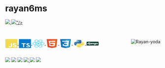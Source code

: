 # rayan6ms
<div>
  <a href="https://beacons.ai/rayan6ms">
    <img height="180em" src="https://github-readme-stats.vercel.app/api?username=rayan6ms&show_icons=true&theme=dracula&include_all_commits=true&count_private=true"/>
    <img height="180em" src="https://github-readme.stats.vercel.app/api/top-langs/?username=rayan6ms&layout=compact&langs_count=168theme=dracula"/>"/>
</div>
  
##
  
<div style="display: inline_block"><br>
  <img align="center" alt="Rayan-Js" height="30" width="40" src="https://raw.githubusercontent.com/devicons/devicon/master/icons/javascript/javascript-plain.svg">
  <img align="center" alt="Rayan-Ts" height="30" width="40" src="https://raw.githubusercontent.com/devicons/devicon/master/icons/typescript/typescript-plain.svg">
  <img align="center" alt="Rayan-React" height="30" width="40" src="https://raw.githubusercontent.com/devicons/devicon/master/icons/react/react-original.svg">
  <img align="center" alt="Rayan-HTML" height="30" width="40" src="https://raw.githubusercontent.com/devicons/devicon/master/icons/html5/html5-original.svg">
  <img align="center" alt="Rayan-CSS" height="30" width="40" src="https://raw.githubusercontent.com/devicons/devicon/master/icons/css3/css3-original.svg">
  <img align="center" alt="Rayan-Python" height="30" width="40" src="https://raw.githubusercontent.com/devicons/devicon/master/icons/python/python-original.svg">
  <img align="center" alt="Rayan-C" height="30" width="40" src="https://raw.githubusercontent.com/devicons/devicon/master/icons/django/django-original.svg">
  <img align="right" alt="Rayan-yoda" src="https://cdn.discordapp.com/attachments/795358919417397249/825430589581688872/h1.gif">
</div>

##
  
<div>
  <a href="https://www.youtube.com/channel/UC9ie1R625yIux9sQGTN2ztQ" target="_blank"><img src="https://img.shields.io/badge/YouTube-FF0000?style=for-the-
  badge&logo=youtube&logoColor=white" target="_blank"></a>
  <a href="https://instagram.com/rayan6ms" target="_blank"><img src="https://img.shields.io/badge/-Instagram-%23E4405F?style=for-the-badge&logo=instagram&logoColor=white" target="_blank"></a>
  <a href="https://www.twitch.tv/migole_" target="_blank"><img src="https://img.shields.io/badge/Twitch-9146FF?style=for-the-badge&logo=twitch&logoColor=white"
  target="_blank"></a>
  <a href="https://discord.gg/kwTrbE8ukF" target="_blank"><img src="https://img.shields.1o/badge/Discord-7289DA?style=for-the-badge&logo=discord&logoColor=white" target="_blank">
  </a>
  <a href ="mailto:rayan6ms@gmail.com"><img src="https://img.shields.io/badge/-Gmail-%23333?style=for-the-badge&logo-gmail&logoColor=white" target="_blank"></a>
  <a href="https://www.linkedin.com/in/rayan6ms" target="_blank"><img src="https://img.shields.io/badge/-LinkedIn-%23007785?style=for-the-badge&logo=linkedin&logoColor=white" target="_blank"></a>
</div>
